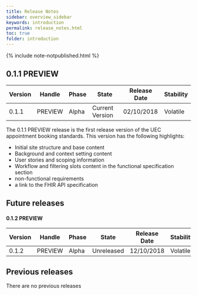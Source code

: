 ```yaml
---
title: Release Notes
sidebar: overview_sidebar
keywords: introduction
permalink: release_notes.html
toc: true
folder: introduction
---
```


{% include note-notpublished.html %}


## 0.1.1 PREVIEW

Version | Handle  | Phase | State           | Release Date | Stability
--------|---------|-------|-----------------|--------------|----------------
0.1.1   | PREVIEW | Alpha | Current Version | 02/10/2018   | Volatile

The 0.1.1 PREVIEW release is the first release version of the UEC appointment booking standards. This version has the following highlights:

* Initial site structure and base content
* Background and context setting content
* User stories and scoping information
* Workflow and filtering slots content in the functional specification section
* non-functional requirements
* a link to the FHIR API specification

## Future releases

#### 0.1.2 PREVIEW

Version | Handle  | Phase | State           | Release Date | Stability
--------|---------|-------|-----------------|--------------|----------------
0.1.2   | PREVIEW | Alpha | Unreleased      | 12/10/2018   | Volatile

## Previous releases

There are no previous releases
